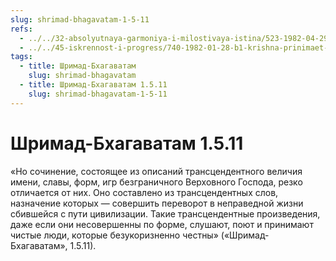 ```yaml
---
slug: shrimad-bhagavatam-1-5-11
refs:
  - ../../32-absolyutnaya-garmoniya-i-milostivaya-istina/523-1982-04-29-a7-b1-krishna-absolyutnaya-istina-daruyushhaya-ispolnennost-i-ekstaz.md
  - ../../45-iskrennost-i-progress/740-1982-01-28-b1-krishna-prinimaet-chuvstva-serdtsa.md
tags:
  - title: Шримад-Бхагаватам
    slug: shrimad-bhagavatam
  - title: Шримад-Бхагаватам 1.5.11
    slug: shrimad-bhagavatam-1-5-11
---
```


# Шримад-Бхагаватам 1.5.11

«Но сочинение, состоящее из описаний трансцендентного величия имени, славы, форм, игр безграничного Верховного Господа, резко отличается от них. Оно составлено из трансцендентных слов, назначение которых — совершить переворот в неправедной жизни сбившейся с пути цивилизации. Такие трансцендентные произведения, даже если они несовершенны по форме, слушают, поют и принимают чистые люди, которые безукоризненно честны» («Шримад-Бхагаватам», 1.5.11).

